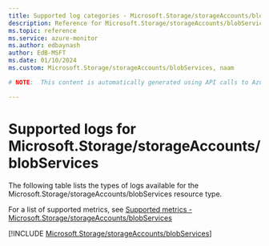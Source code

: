```yaml
---
title: Supported log categories - Microsoft.Storage/storageAccounts/blobServices
description: Reference for Microsoft.Storage/storageAccounts/blobServices in Azure Monitor Logs.
ms.topic: reference
ms.service: azure-monitor
ms.author: edbaynash
author: EdB-MSFT
ms.date: 01/10/2024
ms.custom: Microsoft.Storage/storageAccounts/blobServices, naam

# NOTE:  This content is automatically generated using API calls to Azure. Any edits made on these files will be overwritten in the next run of the script. 

---
```





# Supported logs for Microsoft.Storage/storageAccounts/blobServices  
The following table lists the types of logs available for the Microsoft.Storage/storageAccounts/blobServices resource type.
  
  
  
For a list of supported metrics, see [Supported metrics - Microsoft.Storage/storageAccounts/blobServices](../supported-metrics/microsoft-storage-storageaccounts-blobservices-metrics.md)  
  

  
[!INCLUDE [Microsoft.Storage/storageAccounts/blobServices](./includes/microsoft-storage-storageaccounts-blobservices-logs-include.md)]  
  
  


